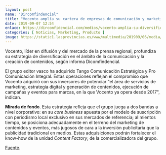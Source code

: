 ```yaml
---
layout: post
name: "Dircomfindencial"
title: "Vocento amplía su cartera de empresas de comunicación y marketing"
date: 2019-09-07 12:54
enlace: https://dircomfidencial.com/medios/vocento-amplia-su-diversificacion-por-las-ramas-de-comunicacion-y-marketing-20190906-1650/
categories: [ Noticias, Marketing, Producto ]
image: https://static1.lasprovincias.es/www/multimedia/201909/06/media/cortadas/vocento-kXBH-U9069686641DxE-624x385@RC.jpg
---
```

Vocento, líder en difusión y del mercado de la prensa regional, profundiza su  estrategia de diversificación en el ámbito de la comunicación y la creación de contenidos, según informa Dicomfindencial.

El grupo editor vasco ha adquirido Tango Comunicación Estratégica y Pro Comunicación Integral. Estas operaciones reflejan el compromiso que Vocento adquirió con sus inversores de potenciar "el área de servicios de marketing, estrategia digital y generación de contenidos, ejecución de campañas y eventos para marcas, en la que Vocento ya opera desde 2017", indican.

**Mirada de fondo**. Esta estrategia refleja que el grupo juega a dos bandas a nivel corporativo: en su _core business_ apuesta por el modelo de suscripción con periodismo local exclusivo en sus mercados de referencia; al mientos tiempo, se posiciona adecuadamente en el terreno del marketing de contenidos y eventos, más jugosos de cara a la inversión publicitaria que la publicidad tradicional en medios. Estas adquisiciones podrán fortalecer el know-how de la unidad _Content Factory_, de la comercializadora del grupo.

[Fuente](https://dircomfidencial.com/medios/vocento-amplia-su-diversificacion-por-las-ramas-de-comunicacion-y-marketing-20190906-1650/).

